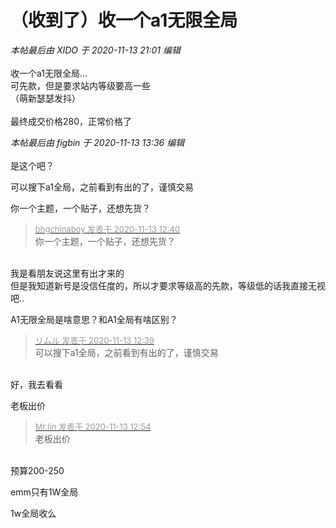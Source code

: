 # （收到了）收一个a1无限全局


<i class="pstatus"> 本帖最后由 XIDO 于 2020-11-13 21:01 编辑 </i><br />
<br />
收一个a1无限全局...<br />
可先款，但是要求站内等级要高一些<br />
（萌新瑟瑟发抖）<br />
<br />
最终成交价格280，正常价格了

<i class="pstatus"> 本帖最后由 figbin 于 2020-11-13 13:36 编辑 </i><br />
<br />
是这个吧？<br />
<img id="aimg_tdr6B" onclick="zoom(this, this.src, 0, 0, 0)" class="zoom" src="https://s3.jpg.cm/2020/08/27/1G1lT.jpg" onmouseover="img_onmouseoverfunc(this)" onload="thumbImg(this)" border="0" alt="" />

可以搜下a1全局，之前看到有出的了，谨慎交易

你一个主题，一个贴子，还想先货？

<div class="quote"><blockquote><font size="2"><a href="https://www.hostloc.com/forum.php?mod=redirect&amp;goto=findpost&amp;pid=9447978&amp;ptid=766180" target="_blank"><font color="#999999">bhgchinaboy 发表于 2020-11-13 12:40</font></a></font><br />
你一个主题，一个贴子，还想先货？</blockquote></div><br />
我是看朋友说这里有出才来的<br />
但是我知道新号是没信任度的，所以才要求等级高的先款，等级低的话我直接无视吧..<br />
<img id="aimg_eU8Rz" onclick="zoom(this, this.src, 0, 0, 0)" class="zoom" src="https://kyun.ltyuanfang.cn/tc/2020/11/13/3e62507c4b446.jpg" onmouseover="img_onmouseoverfunc(this)" onload="thumbImg(this)" border="0" alt="" />

A1无限全局是啥意思？和A1全局有啥区别？

<div class="quote"><blockquote><font size="2"><a href="https://www.hostloc.com/forum.php?mod=redirect&amp;goto=findpost&amp;pid=9447971&amp;ptid=766180" target="_blank"><font color="#999999">リムル 发表于 2020-11-13 12:39</font></a></font><br />
可以搜下a1全局，之前看到有出的了，谨慎交易</blockquote></div><br />
好，我去看看

老板出价

<div class="quote"><blockquote><font size="2"><a href="https://www.hostloc.com/forum.php?mod=redirect&amp;goto=findpost&amp;pid=9448029&amp;ptid=766180" target="_blank"><font color="#999999">Mr.lin 发表于 2020-11-13 12:54</font></a></font><br />
老板出价</blockquote></div><br />
预算200-250

emm只有1W全局

1w全局收么
